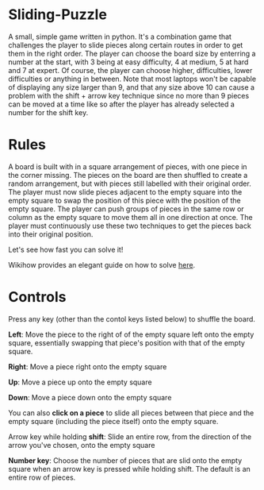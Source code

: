 # Sliding-Puzzle
A small, simple game written in python. It's a combination game that challenges the player to slide pieces along certain routes in order to get them in the right order. The player can choose the board size by enterring a number at the start, with 3 being at easy difficulty, 4 at medium,  5 at hard and 7 at expert. Of course, the player can choose higher, difficulties, lower difficulties or anything in between. Note that most laptops won't be capable of displaying any size larger than 9, and that any size above 10 can cause a problem with the shift + arrow key technique since no more than 9 pieces can be moved at a time like so after the player has already selected a number for the shift key. 

# Rules
A board is built with in a square arrangement of pieces, with one piece in the corner missing. The pieces on the board are then shuffled to create a random arrangement, but with pieces still labelled with their original order. The player must now slide pieces adjacent to the empty square into the empty square to swap the position of this piece with the position of the empty square. The player can push groups of pieces in the same row or column as the empty square to move them all in one direction at once. The player must continuously use these two techniques to get the pieces back into their original position.

Let's see how fast you can solve it!

Wikihow provides an elegant guide on how to solve [here](https://www.wikihow.com/Solve-Slide-Puzzles).

# Controls
Press any key (other than the contol keys listed below) to shuffle the board.

**Left**: Move the piece to the right of of the empty square left onto the empty square, essentially swapping that piece's position with that of the empty square.

**Right**: Move a piece right onto the empty square

**Up**: Move a piece up onto the empty square

**Down**: Move a piece down onto the empty square

You can also **click on a piece** to slide all pieces between that piece and the empty square (including the piece itself) onto the empty square.

Arrow key while holding **shift**: Slide an entire row, from the direction of the arrow you've chosen, onto the empty square

**Number key**: Choose the number of pieces that are slid onto the empty square when an arrow key is pressed while holding shift. The default is an entire row of pieces.
